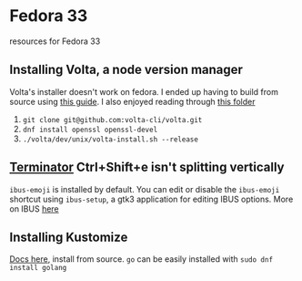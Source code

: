 # Fedora 33
resources for Fedora 33

## Installing Volta, a node version manager
Volta's installer doesn't work on fedora. I ended up having to build from source using [this guide](https://docs.volta.sh/contributing/). I also enjoyed reading through [this folder](https://github.com/volta-cli/volta/tree/main/dev/unix)

1. `git clone git@github.com:volta-cli/volta.git`
2. `dnf install openssl openssl-devel`
3. `./volta/dev/unix/volta-install.sh --release`

## [Terminator](https://terminator-gtk3.readthedocs.io/en/latest/) Ctrl+Shift+e isn't splitting vertically
`ibus-emoji` is installed by default. You can edit or disable the `ibus-emoji` shortcut using `ibus-setup`, a gtk3 application for editing IBUS options. More on IBUS [here](https://fedoraproject.org/wiki/I18N/IBus)

## Installing Kustomize
[Docs here](https://kubectl.docs.kubernetes.io/installation/kustomize/source/), install from source. `go` can be easily installed with `sudo dnf install golang`
